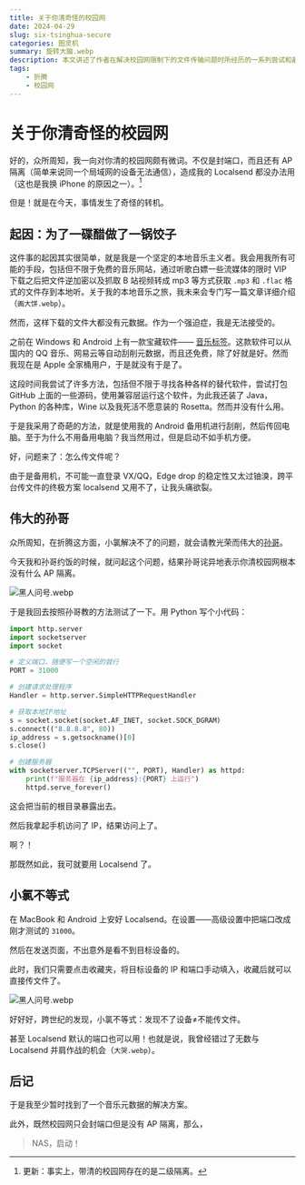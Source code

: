 ```yaml
---
title: 关于你清奇怪的校园网
date: 2024-04-29
slug: six-tsinghua-secure
categories: 图灵机
summary: 旋转大脑.webp
description: 本文讲述了作者在解决校园网限制下的文件传输问题时所经历的一系列尝试和最终的发现。起初，作者因无法使用 Localsend 等工具在校园网内传输文件而感到苦恼。通过与孙哥的交流，作者意外发现校园网并没有AP隔离，仅仅是封了某些端口。通过编写Python代码测试后，作者确认了这一情况，并成功使用Localsend通过手动输入IP和端口的方式传输文件。这篇文章不仅分享了作者解决技术问题的过程，还揭示了校园网的实际网络限制情况，提供了在类似网络环境下传输文件的解决方案。
tags: 
    - 折腾
    - 校园网
---
```

# 关于你清奇怪的校园网

好的，众所周知，我一向对你清的校园网颇有微词。不仅是封端口，而且还有 AP 隔离（简单来说同一个局域网的设备无法通信），造成我的 Localsend 都没办法用（这也是我换 iPhone 的原因之一）。[^1]

但是！就是在今天，事情发生了奇怪的转机。

## 起因：为了一碟醋做了一锅饺子

这件事的起因其实很简单，就是我是一个坚定的本地音乐主义者。我会用我所有可能的手段，包括但不限于免费的音乐网站，通过听歌白嫖一些流媒体的限时 VIP 下载之后把文件逆加密以及抓取 B 站视频转成 mp3 等方式获取 `.mp3` 和 `.flac` 格式的文件存到本地听。关于我的本地音乐之旅，我未来会专门写一篇文章详细介绍（`画大饼.webp`）。

然而，这样下载的文件大都没有元数据。作为一个强迫症，我是无法接受的。

之前在 Windows 和 Android 上有一款宝藏软件—— [音乐标签](https://www.cnblogs.com/vinlxc/p/11347744.html)。这款软件可以从国内的 QQ 音乐、网易云等自动刮削元数据，而且还免费，除了好就是好。然而我现在是 Apple 全家桶用户，于是就没有于是了。

这段时间我尝试了许多方法，包括但不限于寻找各种各样的替代软件，尝试打包 GitHub 上面的一些源码，使用兼容层运行这个软件，为此我还装了 Java，Python 的各种库，Wine 以及我死活不愿意装的 Rosetta。然而并没有什么用。

于是我采用了奇葩的方法，就是使用我的 Android 备用机进行刮削，然后传回电脑。至于为什么不用备用电脑？我当然用过，但是启动不如手机方便。

好，问题来了：怎么传文件呢？

由于是备用机，不可能一直登录 VX/QQ，Edge drop 的稳定性又太过铀溴，跨平台传文件的终极方案 localsend 又用不了，让我头痛欲裂。

## 伟大的孙哥

众所周知，在折腾这方面，小氯解决不了的问题，就会请教光荣而伟大的[孙哥](https://clf3.org)。

今天我和孙哥约饭的时候，就问起这个问题，结果孙哥诧异地表示你清校园网根本没有什么 AP 隔离。

![黑人问号.webp](https://img.clnya.fun/emoji/EMJ-confused.webp)

于是我回去按照孙哥教的方法测试了一下。用 Python 写个小代码：

```py
import http.server
import socketserver
import socket

# 定义端口，随便写一个空闲的就行
PORT = 31000

# 创建请求处理程序
Handler = http.server.SimpleHTTPRequestHandler

# 获取本地IP地址
s = socket.socket(socket.AF_INET, socket.SOCK_DGRAM)
s.connect(("8.8.8.8", 80))
ip_address = s.getsockname()[0]
s.close()

# 创建服务器
with socketserver.TCPServer(("", PORT), Handler) as httpd:
    print(f"服务器在 {ip_address}:{PORT} 上运行")
    httpd.serve_forever()

```

这会把当前的根目录暴露出去。

然后我拿起手机访问了 IP，结果访问上了。

啊？！

那既然如此，我可就要用 Localsend 了。

## 小氯不等式

在 MacBook 和 Android 上安好 Localsend。在设置——高级设置中把端口改成刚才测试的 `31000`。

然后在发送页面，不出意外是看不到目标设备的。

此时，我们只需要点击收藏夹，将目标设备的 IP 和端口手动填入，收藏后就可以直接传文件了。

![黑人问号.webp](https://img.clnya.fun/emoji/EMJ-confused.webp)

好好好，跨世纪的发现，小氯不等式：发现不了设备≠不能传文件。

甚至 Localsend 默认的端口也可以用！也就是说，我曾经错过了无数与 Localsend 并肩作战的机会（`大哭.webp`）。

## 后记

于是我至少暂时找到了一个音乐元数据的解决方案。

此外，既然校园网只会封端口但是没有 AP 隔离，那么，

> NAS，启动！

[^1]: 更新：事实上，带清的校园网存在的是二级隔离。
